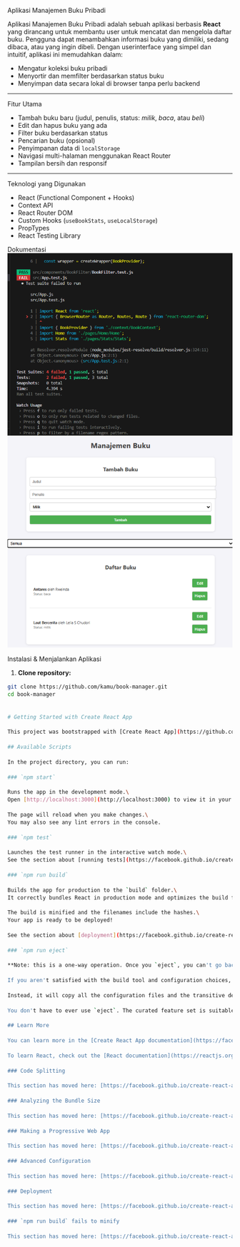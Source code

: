 Aplikasi Manajemen Buku Pribadi

Aplikasi Manajemen Buku Pribadi adalah sebuah aplikasi berbasis **React** yang dirancang untuk membantu user untuk mencatat dan mengelola daftar buku. Pengguna dapat menambahkan informasi buku yang dimiliki, sedang dibaca, atau yang ingin dibeli. Dengan userinterface yang simpel dan intuitif, aplikasi ini memudahkan dalam:

- Mengatur koleksi buku pribadi
- Menyortir dan memfilter berdasarkan status buku
- Menyimpan data secara lokal di browser tanpa perlu backend

---

Fitur Utama

- Tambah buku baru (judul, penulis, status: *milik*, *baca*, atau *beli*)
- Edit dan hapus buku yang ada
- Filter buku berdasarkan status
- Pencarian buku (opsional)
- Penyimpanan data di `localStorage`
- Navigasi multi-halaman menggunakan React Router
- Tampilan bersih dan responsif

---

Teknologi yang Digunakan

- React (Functional Component + Hooks)
- Context API
- React Router DOM
- Custom Hooks (`useBookStats`, `useLocalStorage`)
- PropTypes
- React Testing Library

Dokumentasi
![Hasil Test](public/images/testing.png)
![Screenshot](public/images/bookmanager.png)

Instalasi & Menjalankan Aplikasi

1. **Clone repository:**

```bash
git clone https://github.com/kamu/book-manager.git
cd book-manager


# Getting Started with Create React App

This project was bootstrapped with [Create React App](https://github.com/facebook/create-react-app).

## Available Scripts

In the project directory, you can run:

### `npm start`

Runs the app in the development mode.\
Open [http://localhost:3000](http://localhost:3000) to view it in your browser.

The page will reload when you make changes.\
You may also see any lint errors in the console.

### `npm test`

Launches the test runner in the interactive watch mode.\
See the section about [running tests](https://facebook.github.io/create-react-app/docs/running-tests) for more information.

### `npm run build`

Builds the app for production to the `build` folder.\
It correctly bundles React in production mode and optimizes the build for the best performance.

The build is minified and the filenames include the hashes.\
Your app is ready to be deployed!

See the section about [deployment](https://facebook.github.io/create-react-app/docs/deployment) for more information.

### `npm run eject`

**Note: this is a one-way operation. Once you `eject`, you can't go back!**

If you aren't satisfied with the build tool and configuration choices, you can `eject` at any time. This command will remove the single build dependency from your project.

Instead, it will copy all the configuration files and the transitive dependencies (webpack, Babel, ESLint, etc) right into your project so you have full control over them. All of the commands except `eject` will still work, but they will point to the copied scripts so you can tweak them. At this point you're on your own.

You don't have to ever use `eject`. The curated feature set is suitable for small and middle deployments, and you shouldn't feel obligated to use this feature. However we understand that this tool wouldn't be useful if you couldn't customize it when you are ready for it.

## Learn More

You can learn more in the [Create React App documentation](https://facebook.github.io/create-react-app/docs/getting-started).

To learn React, check out the [React documentation](https://reactjs.org/).

### Code Splitting

This section has moved here: [https://facebook.github.io/create-react-app/docs/code-splitting](https://facebook.github.io/create-react-app/docs/code-splitting)

### Analyzing the Bundle Size

This section has moved here: [https://facebook.github.io/create-react-app/docs/analyzing-the-bundle-size](https://facebook.github.io/create-react-app/docs/analyzing-the-bundle-size)

### Making a Progressive Web App

This section has moved here: [https://facebook.github.io/create-react-app/docs/making-a-progressive-web-app](https://facebook.github.io/create-react-app/docs/making-a-progressive-web-app)

### Advanced Configuration

This section has moved here: [https://facebook.github.io/create-react-app/docs/advanced-configuration](https://facebook.github.io/create-react-app/docs/advanced-configuration)

### Deployment

This section has moved here: [https://facebook.github.io/create-react-app/docs/deployment](https://facebook.github.io/create-react-app/docs/deployment)

### `npm run build` fails to minify

This section has moved here: [https://facebook.github.io/create-react-app/docs/troubleshooting#npm-run-build-fails-to-minify](https://facebook.github.io/create-react-app/docs/troubleshooting#npm-run-build-fails-to-minify)
